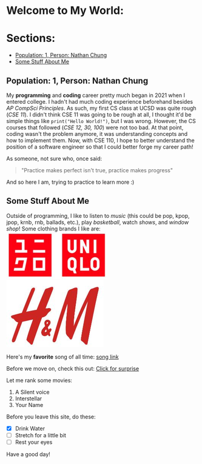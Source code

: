 <!-- omit in toc -->
# Welcome to My World:
<!-- omit in toc -->
# Sections:
- [Population: 1, Person: Nathan Chung](#population-1-person-nathan-chung)
- [Some Stuff About Me](#some-stuff-about-me)

## Population: 1, Person: Nathan Chung

My **programming** and **coding** career pretty much began in 2021 when I entered college. I hadn't had much coding experience beforehand besides *AP CompSci Principles*. As such, my first CS class at UCSD was quite rough (*CSE 11*). I didn't think CSE 11 was going to be rough at all, I thought it'd be simple things like `print("Hello World!")`, but I was wrong. However, the CS courses that followed (*CSE 12, 30, 100*) were not too bad. At that point, coding wasn't the problem anymore, it was understanding concepts and how to implement them. Now, with CSE 110, I hope to better understand the position of a software engineer so that I could better forge my career path!

As someone, not sure who, once said:
> "Practice makes perfect isn't true, practice makes progress"

And so here I am, trying to practice to learn more :)

## Some Stuff About Me
Outside of programming, I like to listen to *music* (this could be pop, kpop, jpop, krnb, rnb, ballads, etc.), play *basketball*, watch *shows*, and *window shop*! Some clothing brands I like are:
![Screenshot of UNIQLO](Photos\UNIQLO.JPG)
![Screenshot of H&M](Photos\HandM.JPG)

Here's my **favorite** song of all time:
[song link](https://www.youtube.com/watch?v=dQw4w9WgXcQ&ab_channel=RickAstley)

Before we move on, check this out: [Click for surprise](surprise.md)

Let me rank some movies:
1. A Silent voice
2. Interstellar
3. Your Name

Before you leave this site, do these:
-  [x] Drink Water
-  [ ] Stretch for a little bit
-  [ ] Rest your eyes

Have a good day!